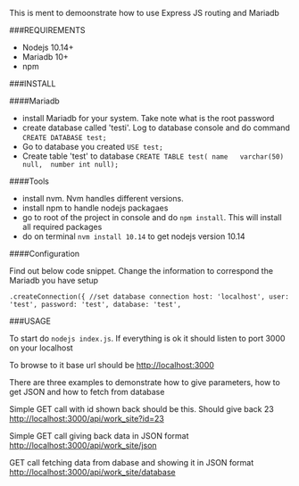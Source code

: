 This is ment to demoonstrate how to use Express JS routing and Mariadb


###REQUIREMENTS

- Nodejs 10.14+
- Mariadb 10+ 
-  npm

###INSTALL


####Mariadb
- install Mariadb for your system. Take note what is the root password
- create database called 'testi'.  Log to database console and do command `CREATE DATABASE test;`
- Go to database you created  `USE test;`
- Create table 'test' to database  `CREATE TABLE test( name   varchar(50) null,  number int null);`

####Tools
- install nvm. Nvm handles different versions.
- install npm to handle nodejs packagaes
- go to root of the project in console and do `npm install`. 
  This will install all required packages
- do on terminal `nvm install 10.14` to get nodejs version 10.14

####Configuration 

Find out below code snippet. Change the information to correspond the Mariadb you have setup

`.createConnection({ //set database connection
host: 'localhost',
user: 'test',
password: 'test',
database: 'test',`

###USAGE

To start do `nodejs index.js`. If everything is ok it should listen to port 3000 on your localhost

To browse to it base url should  be [http://localhost:3000](http://localhost:3000)

There are three examples to demonstrate how to give parameters, how to get JSON and how to fetch from database

Simple GET call with id shown back should be this. Should give back 23
[http://localhost:3000/api/work_site?id=23](http://localhost:3000/api/work_site?id=23)

Simple GET call giving back data in JSON format
[http://localhost:3000/api/work_site/json](http://localhost:3000/api/work_site/json)

GET call fetching data from dabase and showing it in JSON format
[http://localhost:3000/api/work_site/database](http://localhost:3000/api/work_site/database)
